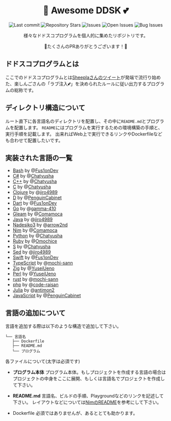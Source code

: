 <div align="center"><h1> 👏 Awesome DDSK 💕 </h1>

![Last commit](https://img.shields.io/github/last-commit/Comamoca/Awesome-DDSK?style=flat-square)
![Repository Stars](https://img.shields.io/github/stars/Comamoca/Awesome-DDSK?style=flat-square)
![Issues](https://img.shields.io/github/issues/Comamoca/Awesome-DDSK?style=flat-square)
![Open Issues](https://img.shields.io/github/issues-raw/Comamoca/Awesome-DDSK?style=flat-square)
![Bug Issues](https://img.shields.io/github/issues/Comamoca/Awesome-DDSK/bug?style=flat-square)

様々なドドスコプログラムを個人的に集めたリポジトリです。

🎉たくさんのPRありがとうございます！🎉
</div>

## ドドスコプログラムとは

ここでのドドスコプログラムとは[Sheeplaさんのツイート](https://twitter.com/Sheeeeepla/status/1554028833942441984?s=20&t=7NM1CBCnhpZsp3-4JfXBwg)が発端で流行り始めた、楽しんごさんの「ラブ注入💕」を決められたルールに従い出力するプログラムの総称です。

## ディレクトリ構造について

ルート直下に各言語名のディレクトリを配置し、その中に`README.md`とプログラムを配置します。
`README`にはプログラムを実行するための環境構築の手順と、実行手順を記載します。
出来ればWeb上で実行できるリンクやDockerfileなども合わせて配置したいです。

## 実装された言語の一覧

- [Bash](./Bash) by @[Fus1onDev](https://github.com/Fus1onDev)
- [C#](./C#) by @[Chatyusha](https://github.com/Chatyusha)
- [C++](./C++) by @[Chatyusha](https://github.com/Chatyusha)
- [C](./C) by @[Chatyusha](https://github.com/Chatyusha)
- [Clojure](./Clojure) by @[jiro4989](https://github.com/jiro4989)
- [D](./D) by @[PenguinCabinet](https://github.com/PenguinCabinet)
- [Dart](./Dart) by @[Fus1onDev](https://github.com/Fus1onDev)
- [Go](./Go) by @[gamma-410](https://github.com/gamma-410)
- [Gleam](./Gleam) by @[Comamoca](https://github.com/Comamoca)
- [Java](./Java) by @[jiro4989](https://github.com/jiro4989)
- [Nadesiko3](./Nadesiko3) by @[arrow2nd](https://github.com/arrow2nd)
- [Nim](./Nim) by @[Comamoca](https://github.com/Comamoca)
- [Python](./Python) by @[Chatyusha](https://github.com/Chatyusha)
- [Ruby](./Ruby) by @[Omochice](https://github.com/Omochice)
- [S](./S) by @[Chatyusha](https://github.com/Chatyusha)
- [Sed](./Sed) by @[jiro4989](https://github.com/jiro4989)
- [Swift](./Swift) by @[Fus1onDev](https://github.com/Fus1onDev) 
- [TypeScript](./TypeScript) by @[mochi-sann](https://github.com/mochi-sann)
- [Zig](./Zig) by @[YuseiUeno](https://github.com/YuseiUeno)
- [Perl](./Perl) by @[YuseiUeno](https://github.com/YuseiUeno)
- [rust](./rust) by @[mochi-sann](https://github.com/mochi-sann)
- [php](./php) by @[code-raisan](https://github.com/code-raisan)
- [Julia](./Julia) by @[antimon2](https://github.com/antimon2)
- [JavaScript](./JavaScript) by @[PenguinCabinet](https://github.com/PenguinCabinet)

## 言語の追加について

言語を追加する際は以下のような構造で追加して下さい。

```
└── 言語名
   ├── Dockerfile
   ├── README.md 
   └── プログラム
```

各ファイルについて(太字は必須です)

- **プログラム本体**
プログラム本体。もしプロジェクトを作成する言語の場合はプロジェクトの中身をここに展開、もしくは言語名でプロジェクトを作成して下さい。

- **README.md**
言語名、ビルドの手順、Playgroundなどのリンクを記述して下さい。
レイアウトなどについては[NimのREADME](./Nim/README.md)を参考にして下さい。

- Dockerfile
必須ではありませんが、あるととても助かります。
